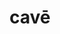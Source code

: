 ---
title: cavē
di: (to one person)
meaning: be careful!
2meaning: lookout!
ch: [four, thirteen,mt, mt1thru4, cumulative]
2meaningch: [thirteen, cumulative]
pos: conjverb
---